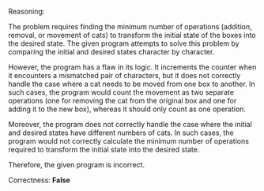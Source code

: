 Reasoning:

The problem requires finding the minimum number of operations (addition, removal, or movement of cats) to transform the initial state of the boxes into the desired state. The given program attempts to solve this problem by comparing the initial and desired states character by character.

However, the program has a flaw in its logic. It increments the counter when it encounters a mismatched pair of characters, but it does not correctly handle the case where a cat needs to be moved from one box to another. In such cases, the program would count the movement as two separate operations (one for removing the cat from the original box and one for adding it to the new box), whereas it should only count as one operation.

Moreover, the program does not correctly handle the case where the initial and desired states have different numbers of cats. In such cases, the program would not correctly calculate the minimum number of operations required to transform the initial state into the desired state.

Therefore, the given program is incorrect.

Correctness: **False**
